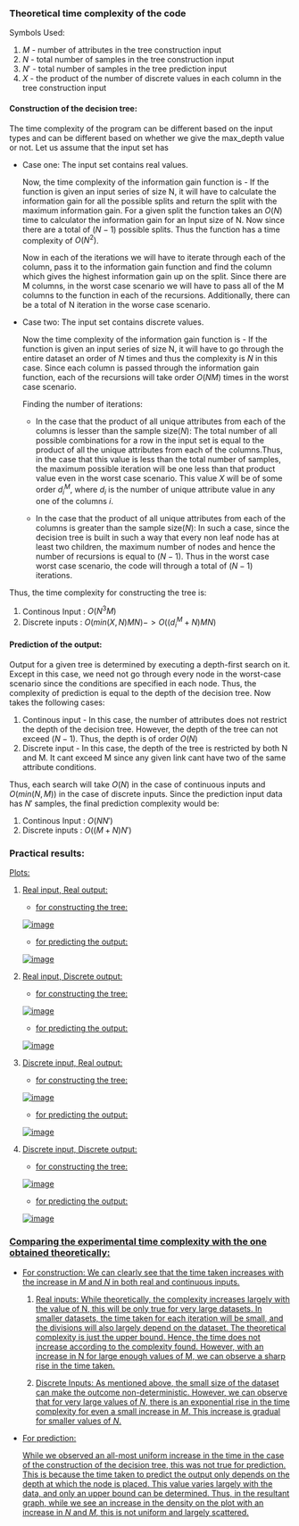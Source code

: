 
<h3> Theoretical time complexity of the code </h3> 

Symbols Used:

1. $M$ - number of attributes in the tree construction input
2. $N$ - total number of samples in the tree construction input
3. $N'$ - total number of samples in the tree prediction input	
4. $X$ - the product of the number of discrete values in each column in the tree construction input 

<h4> Construction of the decision tree:  </h4>

The time complexity of the program can be different based on the input types and can be different based on whether we give the max_depth value or not. Let us assume that the input set has 

- Case one: The input set contains real values. 

	Now, the time complexity of the information gain function is - 
	If the function is given an input series of size N, it will have to calculate the information
	gain for all the possible splits and return the split with the maximum information gain.
	For a given split the function takes an $O(N)$ time to calculator the information gain for an 
	Input size of N. Now since there are a total of $(N-1)$ possible splits. Thus the function 
	has a time complexity of $O(N^2)$.

	Now in each of the iterations we will have to iterate through each of the column, pass it 
	to the information gain function and find the column which gives the highest information gain up on the split. Since there are M columns, in the worst case
	scenario we will have to pass all of the M columns to the function in each of the recursions. Additionally, there can be a total of N iteration in the worse
	case scenario. 
- Case two: The input set contains discrete values.

	Now the time complexity of the information gain function is - 
	If the function is given an input series of size N, it will have to go through the entire dataset an order of $N$ times and thus the complexity is $N$ in this
	case. Since each column is passed through the information gain function, each of the recursions will take order $O(NM)$ times in the worst case scenario. 

	Finding  the number of iterations: 

	- In the case that the product of all unique attributes from each of the columns is lesser than the sample size($N$):
		The total number of all possible combinations for a row in the input set is equal to the product of all the unique attributes from each of the columns.Thus, in the case that this value is less than the total number of samples, the maximum possible iteration will be one less than that product value
		even in the worst case scenario. This value $X$ will be of some order $d_i^M$, where  $d_i$ is the number of unique attribute value in any one of the columns $i$. 

	- In the case that the product of all unique attributes from each of the columns is greater than the sample size($N$):
	In such a case, since the decision tree is built in such a way that every non leaf node has at least two children, the maximum number of nodes and hence the
	number of recursions is equal to $(N-1)$. Thus in the worst case worst case scenario, the code will through a total of $(N-1)$ iterations. 

Thus, the time complexity for constructing the tree is:
1. Continous Input : $O(N^3M)$
2. Discrete inputs : $O(min(X,N)MN) -> O((d_i^M+N)MN)$


<h4> Prediction of the output:  </h4>

Output for a given tree is determined by executing a depth-first search on it. Except in this case, we need not go through every node in the worst-case scenario since the conditions are specified in each node. Thus, the complexity of prediction is equal to the depth of the decision tree. Now takes the following cases: 

1. Continous input - 
	In this case, the number of attributes does not restrict the depth of the decision tree. However, the depth of the tree can not exceed $(N-1)$. Thus, the depth is of order $O(N)$
2. Discrete input - 
	In this case, the depth of the tree is restricted by both N and M. It cant exceed M since any given link cant have two of the same attribute conditions. 
	
Thus, each search will take $O(N)$ in the case of continuous inputs and $O(min(N,M))$ in the case of discrete inputs. Since the prediction input data has $N'$ samples, the final prediction complexity would be:
1. Continous Input : $O(NN')$
2. Discrete inputs : $O((M+N)N')$

<h3> Practical results: </h3> 

<u>Plots:<u/> 
1. Real input, Real output:
	- for constructing the tree: 
	
	![image](https://user-images.githubusercontent.com/76472249/214228694-8186ca01-6738-45f5-b4b9-9085debcfe2a.png)
	
	- for predicting the output: 
	
	![image](https://user-images.githubusercontent.com/76472249/214228745-21e7af18-3530-4825-a2a6-ab9d7d3a0479.png)
	
2. Real input, Discrete output:
	- for constructing the tree: 
	
	![image](https://user-images.githubusercontent.com/76472249/214228818-38fd81a1-e750-4598-8ce4-12b1f50a43ca.png)
	
	- for predicting the output: 
	
	![image](https://user-images.githubusercontent.com/76472249/214228858-d8e5b4a6-2624-433e-92ae-cdae36dc0cff.png)
	
3. Discrete input, Real output:
	- for constructing the tree:
	
	![image](https://user-images.githubusercontent.com/76472249/214229049-9fa3cf35-df27-45ae-b621-dbbda7e1c808.png)
	
	- for predicting the output:
	
	![image](https://user-images.githubusercontent.com/76472249/214229097-b2375782-6235-4829-bcc3-2695eb81b37b.png)
	
4. Discrete input, Discrete output:
	- for constructing the tree: 
	
	![image](https://user-images.githubusercontent.com/76472249/214228950-feb4c093-0920-417f-943c-a3e1a5bf6e2a.png)
	
	- for predicting the output: 
	
	![image](https://user-images.githubusercontent.com/76472249/214228981-994111c8-adde-480d-a1bf-10133cd0a523.png)

	
<h3> Comparing the experimental time complexity with the one obtained theoretically:</h3> 
	
- For construction: 
	We can clearly see that the time taken increases with the increase in $M$ and $N$ in both real and continuous inputs.
	
	1. Real inputs: 
	While theoretically, the complexity increases largely with the value of N, this will be only true for very large datasets. In smaller datasets, the time taken for each iteration will be small, and the divisions will also largely depend on the dataset. The theoretical complexity is just the upper bound. Hence, the time does not increase according to the complexity found. However, with an increase in N for large enough values of M, we can observe a sharp rise in the time taken.  

	2. Discrete Inputs:
	As mentioned above, the small size of the dataset can make the outcome non-deterministic. However, we can observe that for very large values of $N$, there is an exponential rise in the time complexity for even a small increase in $M$. This increase is gradual for smaller values of $N$. 

- For prediction:
	
	While we observed an all-most uniform increase in the time in the case of the construction of the decision tree, this was not true for prediction. This is because the time taken to predict the output only depends on the depth at which the node is placed. This value varies largely with the data, and only an upper bound can be determined. Thus, in the resultant graph, while we see an increase in the density on the plot with an increase in $N$ and $M$, this is not uniform and largely scattered.
	
